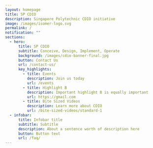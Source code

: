 ```yaml
---
layout: homepage
title: SP CDIO
description: Singapore Polytechnic CDIO initiative
image: /images/isomer-logo.svg
permalink: /
notification: ""
sections:
  - hero:
      title: SP CDIO
      subtitle: Conceive, Design, Implement, Operate
      background: /images/cdio-banner-final.jpg
      button: Contact Us
      url: /contact-us/
      key_highlights:
        - title: Events
          description: Join us today
          url: /events
        - title: Highlight B
          description: Important highlight B is equally important
          url: https://gmail.com
        - title: Bite Sized Videos
          description: Learn more about CDIO
          url: /bite-sized-videos/standard-1
  - infobar:
      title: Infobar title
      subtitle: Subtitle
      description: About a sentence worth of description here
      button: Button text
      url: /faq/
---
```

